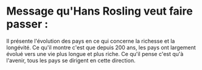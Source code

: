 # Message qu'Hans Rosling veut faire passer :

Il présente l'évolution des pays en ce qui concerne la richesse et la longévité. 
Ce qu'il montre c'est que depuis 200 ans, les pays ont largement évolué vers une vie plus longue et plus riche.
Ce qu'il pense c'est qu'à l'avenir, tous les pays se dirigent en cette direction. 